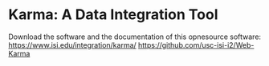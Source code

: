 Karma: A Data Integration Tool
================================
Download the software and the documentation of this opnesource software:
https://www.isi.edu/integration/karma/
https://github.com/usc-isi-i2/Web-Karma